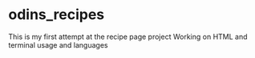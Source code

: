 # odins_recipes

This is my first attempt at the recipe page project
Working on HTML and terminal usage and languages

